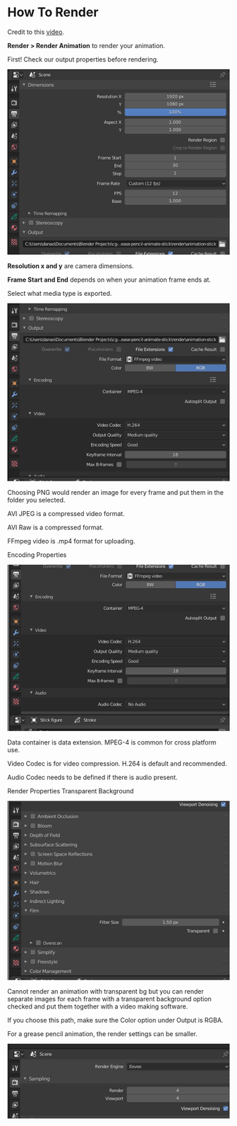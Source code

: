 # How To Render

Credit to this [video](https://www.blendernation.com/2021/02/20/how-to-render-a-grease-pencil-animation-video-basic-settings-blender-2-9/).



**Render &gt; Render Animation** to render your animation.



First! Check our output properties before rendering.

![](../../.gitbook/assets/image%20%2895%29.png)

**Resolution x and y** are camera dimensions.

**Frame Start and End** depends on when your animation frame ends at.



Select what media type is exported.

![](../../.gitbook/assets/image%20%2897%29.png)



Choosing PNG would render an image for every frame and put them in the folder you selected.

AVI JPEG is a compressed video format.

AVI Raw is a compressed format.

FFmpeg video is .mp4 format for uploading.



Encoding Properties

![](../../.gitbook/assets/image%20%2894%29.png)

Data container is data extension. MPEG-4 is common for cross platform use.

Video Codec is for video compression. H.264 is default and recommended.

Audio Codec needs to be defined if there is audio present.





Render Properties Transparent Background

![](../../.gitbook/assets/image%20%2898%29.png)

Cannot render an animation with transparent bg but you can render separate images for each frame with a transparent background option checked and put them together with a video making software.

If you choose this path, make sure the Color option under Output is RGBA.

For a grease pencil animation, the render settings can be smaller.

![](../../.gitbook/assets/image%20%2896%29.png)




